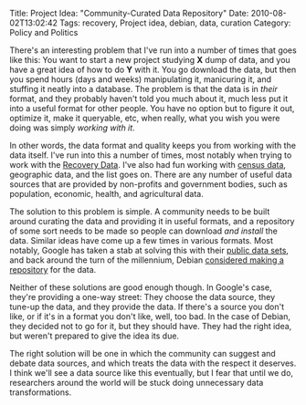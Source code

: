 Title: Project Idea: "Community-Curated Data Repository"
Date: 2010-08-02T13:02:42
Tags: recovery, Project idea, debian, data, curation
Category: Policy and Politics

There's an interesting problem that I've run into a number of times that goes 
like this: You want to start a new project studying <strong>X</strong> dump of 
data, and you have a great idea of how to do <strong>Y</strong> with it. You 
go download the data, but then you spend hours (days and weeks) manipulating 
it, manicuring it, and stuffing it neatly into a database. The problem is that 
the data is in <em>their</em> format, and they probably haven't told you much 
about it, much less put it into a useful format for other people. You have no 
option but to figure it out, optimize it, make it queryable, etc, when really, 
what you wish you were doing was simply <em>working with it</em>.

In other words, the data format and quality keeps you from working with the 
data itself. I've run into this a number of times, most notably when trying to 
work with the <a href="http://www.recovery.gov/FAQ/Pages/DownLoadCenter.aspx" target="_blank">Recovery 
Data</a>. I've also had fun working with <a href="http://census.gov" target="_blank">census 
data</a>, geographic data, and the list goes on. There are any number of useful 
data sources that are provided by non-profits and government bodies, such as 
population, economic, health, and agricultural data.

The solution to this problem is simple. A community needs to be built around 
curating the data and providing it in useful formats, and a repository of some 
sort needs to be made so people can download <em>and install</em> the data. 
Similar ideas have come up a few times in various formats. Most notably, 
Google has taken a stab at solving this with their <a href="http://www.google.com/publicdata/home" 
target="_blank">public data sets</a>, and back around the turn of the 
millennium, Debian <a href="http://bugs.debian.org/cgi-bin/bugreport.cgi?bug=38902" 
target="_blank">considered making a repository</a> for the data.

Neither of these solutions are good enough though. In Google's case, they're 
providing a one-way street: They choose the data source, they tune-up the 
data, and they provide the data. If there's a source you don't like, or if 
it's in a format you don't like, well, too bad. In the case of Debian, they 
decided not to go for it, but they should have. They had the right idea, but 
weren't prepared to give the idea its due.

The right solution will be one in which the community can suggest and debate 
data sources, and which treats the data with the respect it deserves. I think 
we'll see a data source like this eventually, but I fear that until we do, 
researchers around the world will be stuck doing unnecessary data 
transformations.
